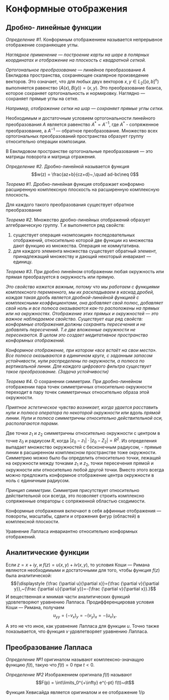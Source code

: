 # Конформные отображения 
## Дробно- линейные функции 

*Определение #1*. Конформным отображением называется непрерывное отображение сохраняющее углы. 

*Наглядное применение — построение карты на шаре в полярных координатах и отображение на плоскость с квадратной сеткой.*

_Ортогональное преобразование_ — линейное преобразование $A$ Евклидова пространства, сохраняющее скалярное произведение векторов. Это означает, что для любых двух векторов  $x,y \in L_2([a,b]^n)$ выполняется равенство $(A(x),B(y)) =(x,y)$. Это преобразование базиса, которое сохраняет ортогональность и нормировку. Наглядно — сохраняет прямые углы на сетке. 

*Например, отображение сетки на шар — сохраняет прямые углы сетки.*

Необходимым и достаточным условием ортогональности линейного преобразования $A$ является равенство $A^{*}=A^{-1}$, где $A^{*}$ - сопряженное преобразование, а $A^{-1}$ — обратное преобразование. Множество всех ортогональных преобразований пространства образует группу относительно операции композиции.

В Евклидовом пространстве ортогональные преобразования — это матрицы поворота и матрица отражения.

*Определение #2*. Дробно-линейной называется функция 
$$w(z) = \frac{az+b}{cz+d}~,\quad ad-bc\neq 0$$

*Теорема #1*. Дробно-линейная функция отображает конформно расширенную комплексную плоскость на расширенную комплексную плоскость. 

Для каждого такого преобразования существует обратное преобразование

*Теорема #2*. Множество дробно-линейных отображений образует алгебраическую группу. Т.е выполняется ряд свойств:
1. существует операция «композиция» последовательных отображений, относительно которой две функции из множества дают функцию из множества. Операция не коммутативна. 
2. для каждого элемента множества существует обратный элемент, принадлежащий множеству и дающий некоторый инвариант — единицу. 

*Теорема #3*. При дробно линейном отображении любая окружность или прямая преобразуется в окружность или прямую.

*Это свойство кажется важным, потому что мы работаем с функциями комплексного переменного, мы их раскладываем в каскад дробей, каждая такая дробь является дробной-линейной функцией с комплексными коэффициентами, она добавляет свой полюс, добавляет свой ноль и все полюса оказываются как-то расположены на прямых или на окружностях. Отображение этих прямых и окружностей — это важное наблюдаемое свойство. Существует еще ряд свойств: конформные отображения должны сохранять пересечения и не добавлять пересечений. Т.е две вложенные окружности не пересекаются. В целом это создает медитативное пространство конформных отображений.*

*Конформное отображение, при котором «все встаёт на свои места». Все полюса оказываются в единичном круге, с заданным запасом устойчивости, нули распределены по окружности, а полюса по вертикальной линии. Для каждого цифрового фильтра существует такое преобразование. {Задача устойчивости}*

*Теорема #4*. О сохранении симметрии. При дробно-линейном отображении пара точек симметричных относительно окружности переходит в пару точек симметричных относительно образа этой окружности. 

*Приятное эстетическое чувство возникает, когда удается расставить нули и полюса оператора по некоторой окружности или вдоль прямой линии. Нули и полюса симметричны относительно действительной оси, располагаются парами.*

Две точки $z_1$ и $z_2$ симметричны относительно окружности c центром в точке $z_0$ и радиусом $R$, когда $|z_0-z_1|\cdot|z_0-Z_2| = R^2$. Из определения выпадает множество окружностей с бесконечным радиусом, - прямые линии в расширенном комплексном пространстве тоже окружности. Симметрию можно было бы определить относительно точки, лежащей на окружности между точками $z_1$ и $z_2$, точки пересечения прямой и окружности или относительно любой другой точки. Вместо этого всегда можно предложить конформное отображение центра окружности в ноль с единичным радиусом.

_Принцип симметрии_. Симметрия присутствует относительно действительной оси всегда, это позволяет строить комплексно сопряженные операторы с сопряженной областью сходимости. 

Конформные отображения включают в себя аффинные отображения — повороты, масштабы, сдвиги и отражения фигур (областей) в комплексной плоскости.

Уравнение Лапласа инвариантно относительно конформных отображений. 

## Аналитические функции

Если $z = x + iy$, и ${\displaystyle f(z)=u(x,y)+iv(x,y),}$
то условия Коши — Римана являются необходимыми и достаточными для того, чтобы функция $f(z)$ была аналитической:
$${\displaystyle {\frac {\partial u}{\partial x}}={\frac {\partial v}{\partial y}},~{\frac {\partial u}{\partial y}}=-{\frac {\partial v}{\partial x}}.}$$
И вещественная и мнимая части аналитических функций удовлетворяют уравнению Лапласа. Продифференцировав условия Коши — Римана, получаем
$${\displaystyle u_{yy}=(-v_{x})_{y}=-(v_{y})_{x}=-(u_{x})_{x}.}$$

А это не что иное, как уравнение Лапласа для функции $u$. Точно также показывается, что функция $v$ удовлетворяет уравнению Лапласа.

## Преобразование Лапласа 

*Определение №1* оригиналом называют комплексно-значащую функцию $f(t)$, такую что $f(t)=0$ при $t<0$. 

*Определение №2* Изображением оригинала $f(t)$ называют 
$$F(p) =  \int\limits_0^{+\infty} e^{-pt} f(t)~dt$$

Функция Хевисайда является оригиналом и ее отображение 1/p

